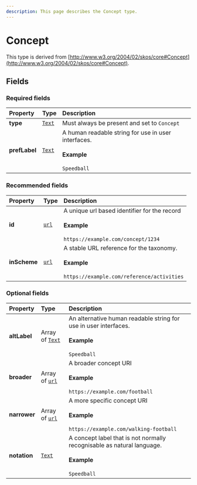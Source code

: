 ```yaml
---
description: This page describes the Concept type.
---
```


# Concept

This type is derived from [http://www.w3.org/2004/02/skos/core#Concept](http://www.w3.org/2004/02/skos/core#Concept).

## **Fields**

### **Required fields**
    
<table>
  <thead>
    <tr>
      <th style="text-align:left">Property</th>
      <th style="text-align:left">Type</th>
      <th style="text-align:left">Description</th>
    </tr>
  </thead>
  <tbody>
    <tr>
      <td style="text-align:left"><b>type</b></td>
      <td style="text-align:left">
        <a href="https://schema.org/Text"><code>Text</code></a>
      </td>
      <td style="text-align:left">
        Must always be present and set to <code>Concept</code>
      </td>
    </tr>
    <tr>
      <td style="text-align:left"><b>prefLabel</b></td>
      <td style="text-align:left">
        <a href="https://schema.org/Text"><code>Text</code></a>
      </td>
      <td style="text-align:left">
        A human readable string for use in user interfaces.</br></br><b>Example</b></br></br><code>Speedball</code>
      </td>
    </tr>
  </tbody>
</table>


### **Recommended fields**
    
<table>
  <thead>
    <tr>
      <th style="text-align:left">Property</th>
      <th style="text-align:left">Type</th>
      <th style="text-align:left">Description</th>
    </tr>
  </thead>
  <tbody>
    <tr>
      <td style="text-align:left"><b>id</b></td>
      <td style="text-align:left">
        <a href="https://schema.org/url"><code>url</code></a>
      </td>
      <td style="text-align:left">
        A unique url based identifier for the record</br></br><b>Example</b></br></br><code>https://example.com/concept/1234</code>
      </td>
    </tr>
    <tr>
      <td style="text-align:left"><b>inScheme</b></td>
      <td style="text-align:left">
        <a href="https://schema.org/url"><code>url</code></a>
      </td>
      <td style="text-align:left">
        A stable URL reference for the taxonomy.</br></br><b>Example</b></br></br><code>https://example.com/reference/activities</code>
      </td>
    </tr>
  </tbody>
</table>


### **Optional fields**
    
<table>
  <thead>
    <tr>
      <th style="text-align:left">Property</th>
      <th style="text-align:left">Type</th>
      <th style="text-align:left">Description</th>
    </tr>
  </thead>
  <tbody>
    <tr>
      <td style="text-align:left"><b>altLabel</b></td>
      <td style="text-align:left">
        Array of <a href="https://schema.org/Text"><code>Text</code></a>
      </td>
      <td style="text-align:left">
        An alternative human readable string for use in user interfaces.</br></br><b>Example</b></br></br><code>Speedball</code>
      </td>
    </tr>
    <tr>
      <td style="text-align:left"><b>broader</b></td>
      <td style="text-align:left">
        Array of <a href="https://schema.org/url"><code>url</code></a>
      </td>
      <td style="text-align:left">
        A broader concept URI</br></br><b>Example</b></br></br><code>https://example.com/football</code>
      </td>
    </tr>
    <tr>
      <td style="text-align:left"><b>narrower</b></td>
      <td style="text-align:left">
        Array of <a href="https://schema.org/url"><code>url</code></a>
      </td>
      <td style="text-align:left">
        A more specific concept URI</br></br><b>Example</b></br></br><code>https://example.com/walking-football</code>
      </td>
    </tr>
    <tr>
      <td style="text-align:left"><b>notation</b></td>
      <td style="text-align:left">
        <a href="https://schema.org/Text"><code>Text</code></a>
      </td>
      <td style="text-align:left">
        A concept label that is not normally recognisable as natural language.</br></br><b>Example</b></br></br><code>Speedball</code>
      </td>
    </tr>
  </tbody>
</table>


